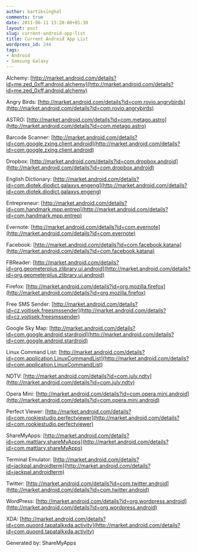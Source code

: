 ```yaml
---
author: kartiksinghal
comments: true
date: 2011-06-11 13:20:00+05:30
layout: post
slug: current-android-app-list
title: Current Android App List
wordpress_id: 244
tags:
- Android
- Samsung Galaxy
---
```


Alchemy: [http://market.android.com/details?id=me.zed_0xff.android.alchemy](http://market.android.com/details?id=me.zed_0xff.android.alchemy)

Angry Birds: [http://market.android.com/details?id=com.rovio.angrybirds](http://market.android.com/details?id=com.rovio.angrybirds)

ASTRO: [http://market.android.com/details?id=com.metago.astro](http://market.android.com/details?id=com.metago.astro)

Barcode Scanner: [http://market.android.com/details?id=com.google.zxing.client.android](http://market.android.com/details?id=com.google.zxing.client.android)

Dropbox: [http://market.android.com/details?id=com.dropbox.android](http://market.android.com/details?id=com.dropbox.android)

English Dictionary: [http://market.android.com/details?id=com.diotek.diodict.galaxys.engeng](http://market.android.com/details?id=com.diotek.diodict.galaxys.engeng)

Entrepreneur: [http://market.android.com/details?id=com.handmark.mpp.entrep](http://market.android.com/details?id=com.handmark.mpp.entrep)

Evernote: [http://market.android.com/details?id=com.evernote](http://market.android.com/details?id=com.evernote)

Facebook: [http://market.android.com/details?id=com.facebook.katana](http://market.android.com/details?id=com.facebook.katana)

FBReader: [http://market.android.com/details?id=org.geometerplus.zlibrary.ui.android](http://market.android.com/details?id=org.geometerplus.zlibrary.ui.android)

Firefox: [http://market.android.com/details?id=org.mozilla.firefox](http://market.android.com/details?id=org.mozilla.firefox)

Free SMS Sender: [http://market.android.com/details?id=cz.vojtisek.freesmssender](http://market.android.com/details?id=cz.vojtisek.freesmssender)

Google Sky Map: [http://market.android.com/details?id=com.google.android.stardroid](http://market.android.com/details?id=com.google.android.stardroid)

Linux Command List: [http://market.android.com/details?id=com.application.LinuxCommandList](http://market.android.com/details?id=com.application.LinuxCommandList)

NDTV: [http://market.android.com/details?id=com.july.ndtv](http://market.android.com/details?id=com.july.ndtv)

Opera Mini: [http://market.android.com/details?id=com.opera.mini.android](http://market.android.com/details?id=com.opera.mini.android)

Perfect Viewer: [http://market.android.com/details?id=com.rookiestudio.perfectviewer](http://market.android.com/details?id=com.rookiestudio.perfectviewer)

ShareMyApps: [http://market.android.com/details?id=com.mattlary.shareMyApps](http://market.android.com/details?id=com.mattlary.shareMyApps)

Terminal Emulator: [http://market.android.com/details?id=jackpal.androidterm](http://market.android.com/details?id=jackpal.androidterm)

Twitter: [http://market.android.com/details?id=com.twitter.android](http://market.android.com/details?id=com.twitter.android)

WordPress: [http://market.android.com/details?id=org.wordpress.android](http://market.android.com/details?id=org.wordpress.android)

XDA: [http://market.android.com/details?id=com.quoord.tapatalkxda.activity](http://market.android.com/details?id=com.quoord.tapatalkxda.activity)



Generated by: ShareMyApps
